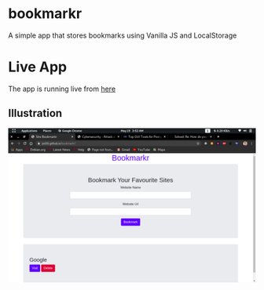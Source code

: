 # bookmarkr
A simple app that stores bookmarks using Vanilla JS and LocalStorage

# Live App
The app is running live from [here](https://jod35.github.io/bookmarkr/)

## Illustration
!['Photo of app'](img/photo.png)
